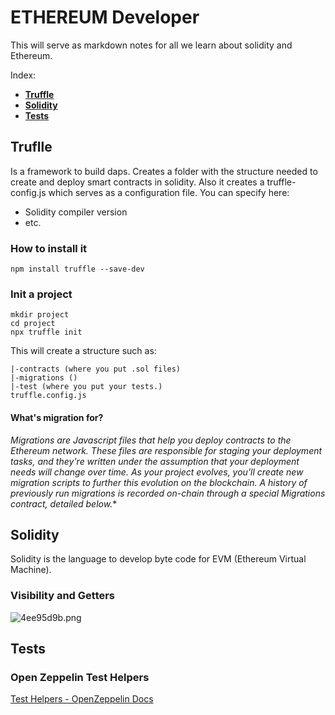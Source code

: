 # ETHEREUM Developer

This will serve as markdown notes for all we learn about solidity and Ethereum.

Index:

- [**Truffle**](#Truflle)
- [**Solidity**](#Solidity)
- [**Tests**](#Tests)

  
## Truflle

Is a framework to build daps. Creates a folder with the structure needed to create and deploy smart contracts in solidity. Also it creates a truffle-config.js which serves as a configuration file. You can specify here:

- Solidity compiler version 
- etc.

### How to install it

````
npm install truffle --save-dev 
````

### Init a project

````
mkdir project
cd project
npx truffle init
````

This will create a structure such as: 
```
|-contracts (where you put .sol files)
|-migrations ()
|-test (where you put your tests.)
truffle.config.js
```

#### What's migration for?

*Migrations are Javascript files that help you deploy contracts to the Ethereum network. These files are responsible for staging your deployment tasks, and they're written under the assumption that your deployment needs will change over time. As your project evolves, you'll create new migration scripts to further this evolution on the blockchain. A history of previously run migrations is recorded on-chain through a special Migrations contract, detailed below.**

## Solidity

Solidity is the language to develop byte code for EVM (Ethereum Virtual Machine).

### Visibility and Getters

![4ee95d9b.png](:storage/93c76eaa-7cf8-462d-8a8e-ea41f21bc653/4ee95d9b.png)

## Tests

### Open Zeppelin Test Helpers
[Test Helpers - OpenZeppelin Docs](https://docs.openzeppelin.com/test-helpers/0.5/)



